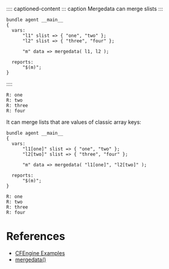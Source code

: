 :::: captioned-content
::: caption
Mergedata can merge slists
:::

``` {.cfengine3 include-stdlib="t" log-level="info" exports="both"}
bundle agent __main__
{
  vars:
      "l1" slist => { "one", "two" };
      "l2" slist => { "three", "four" };

      "m" data => mergedata( l1, l2 );

  reports:
      "$(m)";
}
```
::::

``` example
R: one
R: two
R: three
R: four
```

It can merge lists that are values of classic array keys:

``` {.cfengine3 include-stdlib="t" log-level="info" exports="both"}
bundle agent __main__
{
  vars:
      "l1[one]" slist => { "one", "two" };
      "l2[two]" slist => { "three", "four" };

      "m" data => mergedata( "l1[one]", "l2[two]" );

  reports:
      "$(m)";
}
```

``` example
R: one
R: two
R: three
R: four
```

# References

- [CFEngine Examples](id:38277465-771a-4db4-983a-8dfd434b1aff)
- [mergedata()](id:176a208f-384f-4543-aaf4-599d03cbfa5d)
